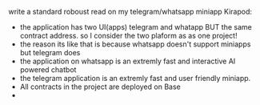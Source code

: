 write a standard roboust read on my telegram/whatsapp miniapp Kirapod: 
- the application has two UI(apps) telegram and whatapp BUT the same contract address. so I consider the two plaform as as one project!
- the reason its like that is because whatsapp doesn't support miniapps but telegram does
- the application on whatsapp is an extremly fast and interactive AI powered chatbot
- the telegram application is an extremly fast and user friendly miniapp. 
- All contracts in the project are deployed on Base
- 